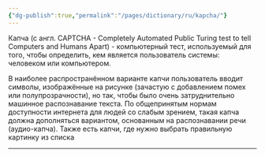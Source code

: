 ```yaml
---
{"dg-publish":true,"permalink":"/pages/dictionary/ru/kapcha/"}
---
```



Капча (с англ. CAPTCHA - Completely Automated Public Turing test to tell Computers and Humans Apart) - компьютерный тест, используемый для того, чтобы определить, кем является пользователь системы: человеком или компьютером.

В наиболее распространённом варианте капчи пользователь вводит символы, изображённые на рисунке (зачастую с добавлением помех или полупрозрачности), но так, чтобы было очень затруднительно машинное распознавание текста. По общепринятым нормам доступности интернета для людей со слабым зрением, такая капча должна дополняться вариантом, основанным на распознавании речи (аудио-капча). Также есть капчи, где нужно выбрать правильную картинку из списка

---
